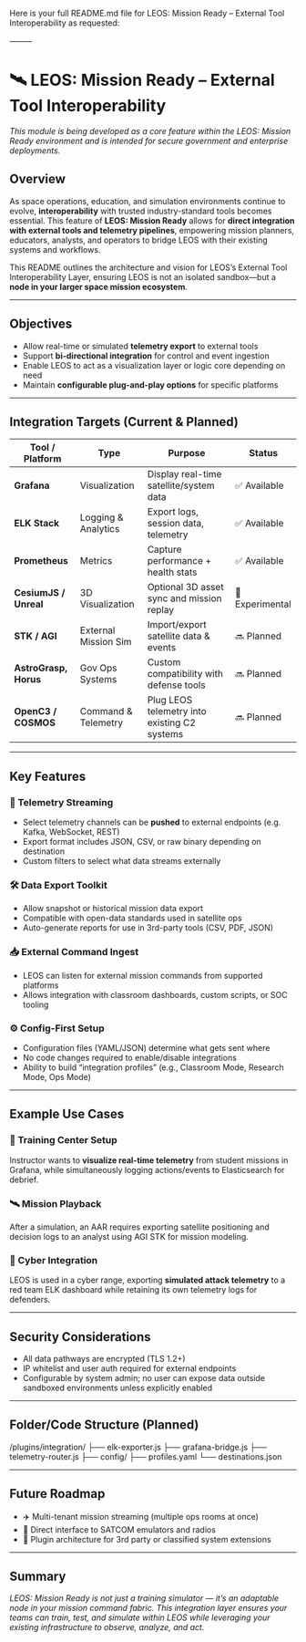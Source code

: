 Here is your full README.md file for LEOS: Mission Ready – External Tool Interoperability as requested:

⸻


# 🛰️ LEOS: Mission Ready – External Tool Interoperability  
*This module is being developed as a core feature within the LEOS: Mission Ready environment and is intended for secure government and enterprise deployments.*

## Overview  
As space operations, education, and simulation environments continue to evolve, **interoperability** with trusted industry-standard tools becomes essential. This feature of **LEOS: Mission Ready** allows for **direct integration with external tools and telemetry pipelines**, empowering mission planners, educators, analysts, and operators to bridge LEOS with their existing systems and workflows.

This README outlines the architecture and vision for LEOS’s External Tool Interoperability Layer, ensuring LEOS is not an isolated sandbox—but a **node in your larger space mission ecosystem**.

---

## Objectives  
- Allow real-time or simulated **telemetry export** to external tools  
- Support **bi-directional integration** for control and event ingestion  
- Enable LEOS to act as a visualization layer or logic core depending on need  
- Maintain **configurable plug-and-play options** for specific platforms

---

## Integration Targets (Current & Planned)

| Tool / Platform         | Type                 | Purpose                                  | Status     |
|-------------------------|----------------------|-------------------------------------------|------------|
| **Grafana**             | Visualization        | Display real-time satellite/system data   | ✅ Available |
| **ELK Stack**           | Logging & Analytics  | Export logs, session data, telemetry      | ✅ Available |
| **Prometheus**          | Metrics              | Capture performance + health stats        | ✅ Available |
| **CesiumJS / Unreal**   | 3D Visualization     | Optional 3D asset sync and mission replay | 🧪 Experimental |
| **STK / AGI**           | External Mission Sim | Import/export satellite data & events     | 🔜 Planned |
| **AstroGrasp, Horus**   | Gov Ops Systems      | Custom compatibility with defense tools   | 🔜 Planned |
| **OpenC3 / COSMOS**     | Command & Telemetry  | Plug LEOS telemetry into existing C2 systems | 🔜 Planned |

---

## Key Features

### 🔁 Telemetry Streaming
- Select telemetry channels can be **pushed** to external endpoints (e.g. Kafka, WebSocket, REST)  
- Export format includes JSON, CSV, or raw binary depending on destination  
- Custom filters to select what data streams externally  

### 🛠 Data Export Toolkit
- Allow snapshot or historical mission data export  
- Compatible with open-data standards used in satellite ops  
- Auto-generate reports for use in 3rd-party tools (CSV, PDF, JSON)  

### 📥 External Command Ingest
- LEOS can listen for external mission commands from supported platforms  
- Allows integration with classroom dashboards, custom scripts, or SOC tooling  

### ⚙️ Config-First Setup
- Configuration files (YAML/JSON) determine what gets sent where  
- No code changes required to enable/disable integrations  
- Ability to build “integration profiles” (e.g., Classroom Mode, Research Mode, Ops Mode)  

---

## Example Use Cases

### 📡 Training Center Setup  
Instructor wants to **visualize real-time telemetry** from student missions in Grafana, while simultaneously logging actions/events to Elasticsearch for debrief.

### 🛰 Mission Playback  
After a simulation, an AAR requires exporting satellite positioning and decision logs to an analyst using AGI STK for mission modeling.

### 🧪 Cyber Integration  
LEOS is used in a cyber range, exporting **simulated attack telemetry** to a red team ELK dashboard while retaining its own telemetry logs for defenders.

---

## Security Considerations
- All data pathways are encrypted (TLS 1.2+)  
- IP whitelist and user auth required for external endpoints  
- Configurable by system admin; no user can expose data outside sandboxed environments unless explicitly enabled

---

## Folder/Code Structure (Planned)

/plugins/integration/
├── elk-exporter.js
├── grafana-bridge.js
├── telemetry-router.js
├── config/
├── profiles.yaml
└── destinations.json

---

## Future Roadmap
- ✈️ Multi-tenant mission streaming (multiple ops rooms at once)  
- 📶 Direct interface to SATCOM emulators and radios  
- 🧩 Plugin architecture for 3rd party or classified system extensions  

---

## Summary  
*LEOS: Mission Ready is not just a training simulator — it’s an adaptable node in your mission command fabric. This integration layer ensures your teams can train, test, and simulate within LEOS while leveraging your existing infrastructure to observe, analyze, and act.*
